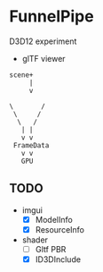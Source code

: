 # FunnelPipe
D3D12 experiment

* glTF viewer

```
scene+
     |
     v

\       /
 \     /
  \   /
   | |
   v v
 FrameData
   v v
   GPU
```

## TODO

* imgui
  * [x] ModelInfo
  * [x] ResourceInfo
* shader
  * [ ] Gltf PBR
  * [x] ID3DInclude
